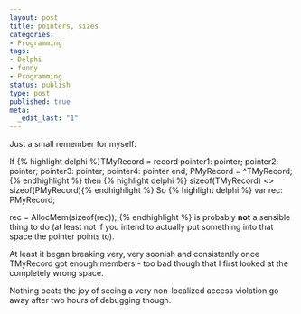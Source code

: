 ```yaml
---
layout: post
title: pointers, sizes
categories:
- Programming
tags:
- Delphi
- funny
- Programming
status: publish
type: post
published: true
meta:
  _edit_last: "1"
---
```

Just a small remember for myself:

If
{% highlight delphi %}TMyRecord = record
  pointer1: pointer;
  pointer2: pointer;
  pointer3: pointer;
  pointer4: pointer
end;
PMyRecord = ^TMyRecord;{% endhighlight %}
then
{% highlight delphi %}  sizeof(TMyRecord) <> sizeof(PMyRecord){% endhighlight %}
So
{% highlight delphi %}
  var rec: PMyRecord;

  rec = AllocMem(sizeof(rec));
{% endhighlight %}
is probably <strong>not</strong> a sensible thing to do (at least not if you intend to actually put something into that space the pointer points to).

At least it began breaking very, very soonish and consistently once TMyRecord got enough members - too bad though that I first looked at the completely wrong space.

Nothing beats the joy of seeing a very non-localized access violation go away after two hours of debugging though.
